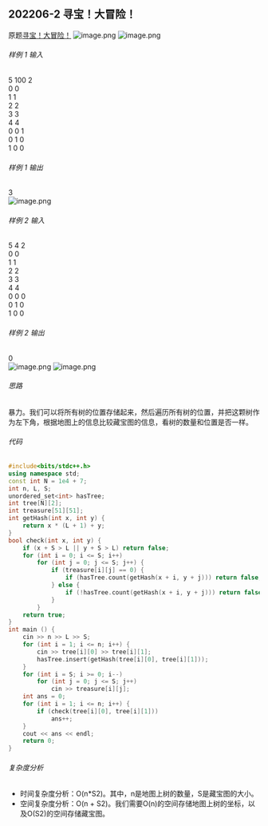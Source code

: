 ## 202206-2 寻宝！大冒险！
原题[寻宝！大冒险！](http://118.190.20.162/view.page?gpid=T147)
![image.png](https://cdn.nlark.com/yuque/0/2023/png/29271036/1694161744874-f00ec355-5af1-4a4c-82c8-d17eb8fee9cd.png#clientId=u2727a885-5b83-4&from=paste&height=450&id=u31984acc&originHeight=562&originWidth=974&originalType=binary&ratio=1.25&rotation=0&showTitle=false&size=121762&status=done&style=none&taskId=uf27e3f64-161f-462b-89b9-20d94ef27bb&title=&width=779.2)
![image.png](https://cdn.nlark.com/yuque/0/2023/png/29271036/1694161759220-642129bb-df9a-4059-b5c8-77b5cc7bfc33.png#averageHue=%23f9f7f5&clientId=u2727a885-5b83-4&from=paste&height=316&id=ucc2672aa&originHeight=395&originWidth=975&originalType=binary&ratio=1.25&rotation=0&showTitle=false&size=63116&status=done&style=none&taskId=u094211c6-b423-44d3-8349-4a20aa4e999&title=&width=780)
###### 样例 1 输入
5 100 2  
0 0  
1 1  
2 2  
3 3  
4 4  
0 0 1  
0 1 0  
1 0 0  
###### 样例 1 输出
3  
![image.png](https://cdn.nlark.com/yuque/0/2023/png/29271036/1694161816655-898a21da-d10e-411c-aa16-1c0897d4ecd3.png#averageHue=%23f8f6f4&clientId=u2727a885-5b83-4&from=paste&height=70&id=u79790c13&originHeight=88&originWidth=461&originalType=binary&ratio=1.25&rotation=0&showTitle=false&size=9091&status=done&style=none&taskId=u9c3d9019-ce84-4ac7-aecd-1cf0dabba70&title=&width=368.8)  
###### 样例 2 输入
5 4 2  
0 0  
1 1  
2 2  
3 3  
4 4  
0 0 0  
0 1 0  
1 0 0  
###### 样例 2 输出
0  
![image.png](https://cdn.nlark.com/yuque/0/2023/png/29271036/1694161840953-454c47a9-89ec-47f0-965a-4cb56e967a1c.png#averageHue=%23f8f7f5&clientId=u2727a885-5b83-4&from=paste&height=70&id=uece0459a&originHeight=88&originWidth=806&originalType=binary&ratio=1.25&rotation=0&showTitle=false&size=11591&status=done&style=none&taskId=u1626933c-8bf4-4f78-a388-7a6e76fe141&title=&width=644.8)
![image.png](https://cdn.nlark.com/yuque/0/2023/png/29271036/1694161850670-e5c804e1-b0b5-409e-b7c4-3736d79befe0.png#averageHue=%23faf9f8&clientId=u2727a885-5b83-4&from=paste&height=209&id=u6426f5a9&originHeight=261&originWidth=494&originalType=binary&ratio=1.25&rotation=0&showTitle=false&size=22489&status=done&style=none&taskId=u94861fa0-da8f-4a16-8e0a-08a037875ee&title=&width=395.2)  
###### 思路
暴力。我们可以将所有树的位置存储起来，然后遍历所有树的位置，并把这颗树作为左下角，根据地图上的信息比较藏宝图的信息，看树的数量和位置是否一样。  
###### 代码
```cpp
#include<bits/stdc++.h>
using namespace std;
const int N = 1e4 + 7;
int n, L, S;
unordered_set<int> hasTree;
int tree[N][2];
int treasure[51][51];
int getHash(int x, int y) {
    return x * (L + 1) + y;
}
bool check(int x, int y) {
    if (x + S > L || y + S > L) return false;
    for (int i = 0; i <= S; i++)
        for (int j = 0; j <= S; j++) {
            if (treasure[i][j] == 0) {
                if (hasTree.count(getHash(x + i, y + j))) return false;
            } else {
                if (!hasTree.count(getHash(x + i, y + j))) return false;
            }
        }
    return true;
}
int main () {
    cin >> n >> L >> S;
    for (int i = 1; i <= n; i++) {
        cin >> tree[i][0] >> tree[i][1];
        hasTree.insert(getHash(tree[i][0], tree[i][1]));
    }
    for (int i = S; i >= 0; i--)
        for (int j = 0; j <= S; j++)
            cin >> treasure[i][j];
    int ans = 0;
    for (int i = 1; i <= n; i++) {
        if (check(tree[i][0], tree[i][1]))
            ans++;
    }
    cout << ans << endl;
    return 0;
}
```
###### 复杂度分析

- 时间复杂度分析：O(n*S2)。其中，n是地图上树的数量，S是藏宝图的大小。
- 空间复杂度分析：O(n + S2)。我们需要O(n)的空间存储地图上树的坐标，以及O(S2)的空间存储藏宝图。
